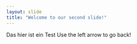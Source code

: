 ```yaml
---
layout: slide
title: "Welcome to our second slide!"
---
```

Das hier ist ein Test
Use the left arrow to go back!
